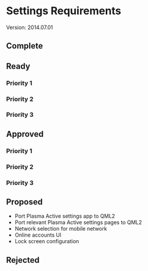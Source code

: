 # Settings Requirements

Version: 2014.07.01

## Complete

## Ready
### Priority 1

### Priority 2

### Priority 3


## Approved
### Priority 1

### Priority 2

### Priority 3


## Proposed
* Port Plasma Active settings app to QML2
* Port relevant Plasma Active settings pages to QML2
* Network selection for mobile network
* Online accounts UI
* Lock screen configuration

## Rejected


